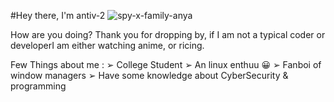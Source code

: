 
#Hey there, I'm antiv-2
![spy-x-family-anya](https://github.com/anti-v2/anti-v2/assets/71509456/79e96c42-f447-4efe-afd4-ec8eb98fb631)

How are you doing? Thank you for dropping by, if I am not a typical coder or developerI am either watching anime, or ricing. 

Few Things about me :
➢ College Student 
➢ An linux enthuu 😀
➢ Fanboi of window managers
➢ Have some knowledge about CyberSecurity & programming
